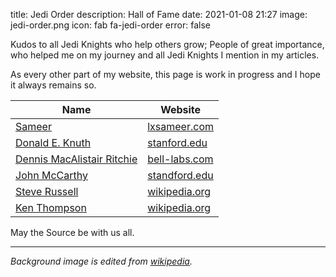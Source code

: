 title: Jedi Order
description: Hall of Fame
date: 2021-01-08 21:27
image: jedi-order.png
icon: fab fa-jedi-order
error: false


Kudos to all Jedi Knights who help others grow; People of great importance, who helped me on my journey and all Jedi Knights I mention in my articles.

As every other part of my website, this page is work in progress and I hope it always remains so.

| Name                                            | Website                                                                           |
|-------------------------------------------------|-----------------------------------------------------------------------------------|
| [Sameer](/tag/sameer.html)                      | [lxsameer.com](https://lxsameer.com)                                              |
| [Donald E. Knuth](/tag/knuth.html)              | [stanford.edu](https://cs.stanford.edu/~knuth/)                                   |
| [Dennis MacAlistair Ritchie](/tag/ritchie.html) | [bell-labs.com](https://www.bell-labs.com/usr/dmr/www/)                           |
| [John McCarthy](/tag/mccarthy.html)             | [standford.edu](http://www-formal.stanford.edu/jmc/)                              |
| [Steve Russell](/tag/russell.html)              | [wikipedia.org](https://en.wikipedia.org/wiki/Steve_Russell_(computer_scientist)) |
| [Ken Thompson](/tag/thompson.html)              | [wikipedia.org](https://en.wikipedia.org/wiki/Ken_Thompson)                       |

May the Source be with us all.


---
*Background image is edited from [wikipedia](https://en.wikipedia.org/wiki/File:Embl%C3%A8me_de_l%27Ordre_Jedi.svg).*
